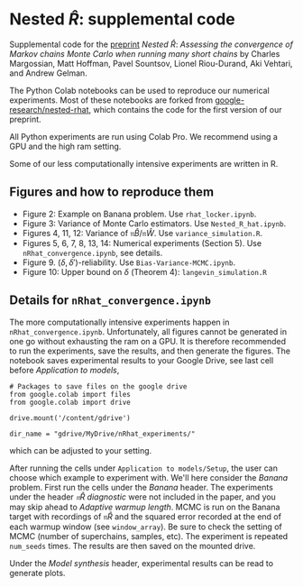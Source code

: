 # Nested $\widehat R$: supplemental code

Supplemental code for the [preprint](https://arxiv.org/abs/2110.13017) _Nested_ $\widehat R$: _Assessing the convergence of Markov chains Monte Carlo when running many short chains_ by Charles Margossian, Matt Hoffman, Pavel Sountsov, Lionel Riou-Durand, Aki Vehtari, and Andrew Gelman.

The Python Colab notebooks can be used to reproduce our numerical experiments. Most of these notebooks are forked from [google-research/nested-rhat](https://github.com/google-research/google-research/tree/master/nested_rhat), which contains the code for the first version of our preprint.

All Python experiments are run using Colab Pro. We recommend using a GPU and the high ram setting.

Some of our less computationally intensive experiments are written in R.

## Figures and how to reproduce them

* Figure 2: Example on Banana problem. Use `rhat_locker.ipynb`.
* Figure 3: Variance of Monte Carlo estimators. Use `Nested_R_hat.ipynb`.
* Figures 4, 11, 12: Variance of $\mathfrak n \widehat B / \mathfrak n \widehat W$. Use `variance_simulation.R`.
* Figures 5, 6, 7, 8, 13, 14: Numerical experiments (Section 5). Use `nRhat_convergence.ipynb`, see details.
* Figure 9. $(\delta, \delta')$-reliability. Use `Bias-Variance-MCMC.ipynb`.
* Figure 10: Upper bound on $\delta$ (Theorem 4): `langevin_simulation.R`

## Details for `nRhat_convergence.ipynb`

The more computationally intensive experiments happen in `nRhat_convergence.ipynb`. Unfortunately, all figures cannot be generated in one go without exhausting the ram on a GPU. It is therefore recommended to run the experiments, save the results, and then generate the figures. The notebook saves experimental results to your Google Drive, see last cell before _Application to models_, 
```
# Packages to save files on the google drive
from google.colab import files
from google.colab import drive

drive.mount('/content/gdrive')

dir_name = "gdrive/MyDrive/nRhat_experiments/"
```
which can be adjusted to your setting.

After running the cells under `Application to models/Setup`, the user can choose which example to experiment with. We'll here consider the _Banana_ problem. First run the cells under the _Banana_ header. The experiments under the header _$\mathfrak n \widehat R$ diagnostic_ were not included in the paper, and you may skip ahead to _Adaptive warmup length_. MCMC is run on the Banana target with recordings of $\mathfrak n \widehat R$ and the squared error recorded at the end of each warmup window (see `window_array`). Be sure to check the setting of MCMC (number of superchains, samples, etc). The experiment is repeated `num_seeds` times. The results are then saved on the mounted drive.

Under the _Model synthesis_ header, experimental results can be read to generate plots.
